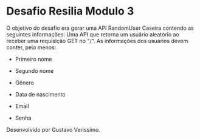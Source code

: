 # Desafio Resilia Modulo 3

O objetivo do desafio era gerar uma API RandomUser Caseira contendo as seguintes informações:
Uma API que retorna um usuário aleatório ao receber uma requisição GET no "/". 
As informações dos usuários devem conter, pelo menos:

 - Primeiro nome
 
 - Segundo nome
 
 - Gênero
 
 - Data de nascimento
 
 - Email
 
 - Senha

Desenvolvido por Gustavo Verissimo.
